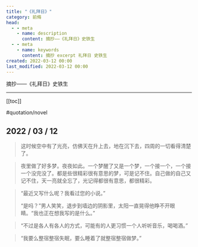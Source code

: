 ```yaml
---
title: "《礼拜日》"
category: 前脩
head:
  - - meta
    - name: description
      content: 摘抄——《礼拜日》史铁生
  - - meta
    - name: keywords
      content: 摘抄 excerpt 礼拜日 史铁生
created: 2022-03-12 00:00
last_modified: 2022-03-12 00:00
---
```


摘抄——《礼拜日》史铁生

---

[[toc]]

#quotation/novel

## 2022 / 03 / 12

> 这时候空中有了光亮，仿佛天在升上去，地在沉下去，四周的一切看得清楚了。

> 夜里做了好多梦。夜夜如此。一个梦醒了又是一个梦，一个接一个，一个接一个没完没了。都是些很精彩很有意思的梦，可是记不住。自己做的自己又记不住，天一亮就全忘了，光记得都很有意思，都很精彩。

> “最近又写什么呢？我看过您的小说。”
>
> “是吗？”男人笑笑，退步到墙边的阴影里，太阳一直晃得他睁不开眼睛。“我也正在想我写的是什么。”

> “不过是各人有各人的方式，可能有的人更习惯一个人听听音乐，喝喝酒。”

> “我要么整宿整宿失眠，要么睡着了就整宿整宿做梦。”
